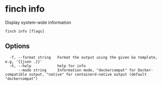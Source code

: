 # finch info

Display system-wide information

```text
finch info [flags]
```

## Options

```text
  -f, --format string   Format the output using the given Go template, e.g, '{{json .}}'
  -h, --help            help for info
      --mode string     Information mode, "dockercompat" for Docker-compatible output, "native" for containerd-native output (default "dockercompat")
```
